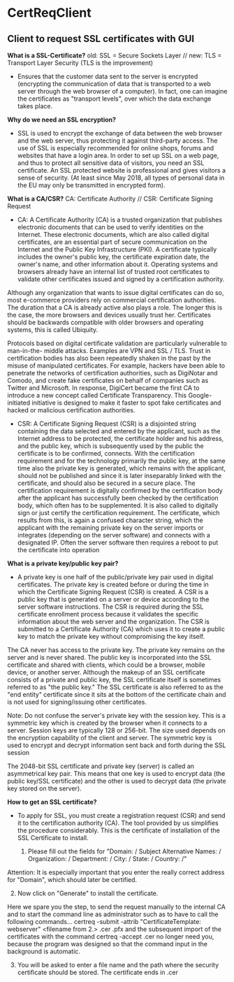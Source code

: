 # CertReqClient
## Client to request SSL certificates with GUI ##

**What is a SSL-Certificate?**
old: SSL = Secure Sockets Layer // new: TLS = Transport Layer Security (TLS is the improvement)

* Ensures that the customer data sent to the server is encrypted (encrypting the communication of data that is transported to a web server through the web browser of a computer). In fact, one can imagine the certificates as "transport levels", over which the data exchange takes place.



**Why do we need an SSL encryption?**
* SSL is used to encrypt the exchange of data between the web browser and the web server, thus protecting it against third-party access. The use of SSL is especially recommended for online shops, forums and websites that have a login area. In order to set up SSL on a web page, and thus to protect all sensitive data of visitors, you need an SSL certificate.
An SSL protected website is professional and gives visitors a sense of security.
(At least since May 2018, all types of personal data in the EU may only be transmitted 	in encrypted form).



**What is a CA/CSR?**
CA: Certificate Authority // CSR: Certificate Signing Request

* CA:
A Certificate Authority (CA) is a trusted organization that publishes electronic documents that can be used to verify identities on the Internet. These electronic documents, which are also called digital certificates, are an essential part of secure communication on the Internet and the Public Key Infrastructure (PKI). A certificate typically includes the owner's public key, the certificate expiration date, the owner's name, and other information about it. Operating systems and browsers already have an internal list of trusted root certificates to validate other certificates issued and signed by a certification authority.

Although any organization that wants to issue digital certificates can do so, most e-commerce providers rely on commercial certification authorities. The duration that a CA is already active 	also plays a role. The longer this is the case, the more browsers and devices usually trust her.	Certificates should be backwards compatible with older browsers and operating systems, this is called Ubiquity.

Protocols based on digital certificate validation are particularly vulnerable to man-in-the-	middle attacks. Examples are VPN and SSL / TLS. Trust in certification bodies has also been 	repeatedly shaken in the past by the misuse of manipulated certificates. For example, 	hackers have been able to penetrate the networks of certification authorities, such as 	DigiNotar and Comodo, and create fake certificates on behalf of companies such as Twitter and Microsoft. In response, DigiCert became the first CA to introduce a new concept called 	Certificate Transparency. This Google-initiated initiative is designed to make it faster to spot 	fake certificates and hacked or malicious certification authorities.



* CSR:
A Certificate Signing Request (CSR) is a disjointed string containing the data selected and entered by the applicant, such as the Internet address to be protected, the certificate holder and his address, and the public key, which is subsequently used by the public the certificate is to be confirmed, connects. With the certification requirement and for the technology primarily the public key, at the same time also the private key is generated, which remains with the applicant, should not be published and since it is later inseparably linked with the certificate, and should also be secured in a secure place.
The certification requirement is digitally confirmed by the certification body after the 	applicant has successfully been checked by the certification body, which often has to 	be 	supplemented. It is also called to digitally sign or just certify the certification 	requirement.
The certificate, which results from this, is again a confused character string, which the 	applicant with the remaining private key on the server imports or integrates 	(depending 	on the server software) and connects with a designated IP. Often the 	server software then 	requires a reboot to put the certificate into operation



**What is a private key/public key pair?**
* A private key is one half of the public/private key pair used in digital certificates. The private key is created before or during the time in which the Certificate Signing Request (CSR) is created. A CSR is a public key that is generated on a server or device according to the server software instructions. The CSR is required during the SSL certificate enrollment process because it validates the specific information about the web server and the organization. The CSR is submitted to a Certificate Authority (CA) which uses it to create a public key to match the private key without compromising the key itself.

The CA never has access to the private key. The private key remains on the server and is never shared. The public key is incorporated into the SSL certificate and shared with clients, which could be a browser, mobile device, or another server. Although the makeup of an SSL certificate consists of a private and public key, the SSL certificate itself is sometimes referred to as "the public key."  The SSL certificate is also referred to as the "end entity" certificate since it sits at the bottom of the certificate chain and is not used for signing/issuing other certificates.

Note: Do not confuse the server's private key with the session key. This is a symmetric key which is created by the browser when it connects to a server. Session keys are typically 128 or 256-bit. The size used depends on the encryption capability of the client and server. The symmetric key is used to encrypt and decrypt information sent back and forth during the SSL session

The 2048-bit SSL certificate and private key (server) is called an asymmetrical key pair. This means that one key is used to encrypt data (the public key/SSL certificate) and the other is used to decrypt data (the private key stored on the server).



**How to get an SSL certificate?**
* To apply for SSL, you must create a registration request (CSR) and send it to the certification authority (CA). The tool provided by us simplifies the procedure considerably. This is the certificate of installation of the SSL Certificate to install.

  1. Please fill out the fields for "Domain: / Subject Alternative Names: / Organization: /	Department: / City: / State: / Country: /"
  

Attention: It is especially important that you enter the really correct address for "Domain", which should later be certified.

  2. Now click on "Generate" to install the certificate.

  Here we spare you the step, to send the request manually to the internal CA and to 	start the command line as administrator such as to have to call the following 	commands... certreq -submit -attrib "CertificateTemplate: webserver" <filename 	from 2.> <certificate name> .cer <private name Key> .pfx and the subsequent import 	of the certificates with the command certreq -accept <certificate name> .cer no 	longer need you, because the program was designed so that the command input in 	the background is automatic.

  3. You will be asked to enter a file name and the path where the security certificate should be stored. The certificate ends in .cer
